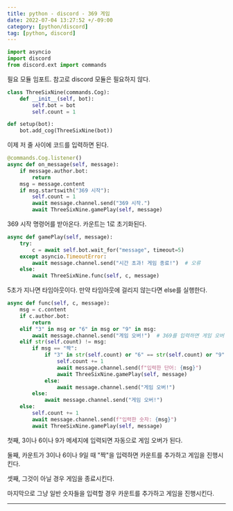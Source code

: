 ```yaml
---
title: python - discord - 369 게임
date: 2022-07-04 13:27:52 +/-09:00
category: [python/discord]
tag: [python, discord]
---
```


```python
import asyncio
import discord
from discord.ext import commands
```

필요 모듈 임포트. 참고로 discord 모듈은 필요하지 않다.

```python
class ThreeSixNine(commands.Cog):
    def __init__(self, bot):
        self.bot = bot
        self.count = 1

def setup(bot):
    bot.add_cog(ThreeSixNine(bot))
```

이제 저 줄 사이에 코드를 입력하면 된다.

```python
@commands.Cog.listener()
async def on_message(self, message):
    if message.author.bot:
        return
    msg = message.content
    if msg.startswith("369 시작"):
        self.count = 1
        await message.channel.send("369 시작.")
        await ThreeSixNine.gamePlay(self, message)
```

369 시작 명령어를 받아온다. 카운트는 1로 초기화된다.

```python
async def gamePlay(self, message):
    try:
        c = await self.bot.wait_for("message", timeout=5)
    except asyncio.TimeoutError:
        await message.channel.send("시간 초과! 게임 종료!")  # 오류
    else:
        await ThreeSixNine.func(self, c, message)
```

5초가 지나면 타임아웃이다. 만약 타임아웃에 걸리지 않는다면 else를 실행한다.

```python
async def func(self, c, message):
    msg = c.content
    if c.author.bot:
        return
    elif "3" in msg or "6" in msg or "9" in msg:
        await message.channel.send("게임 오버!")  # 369를 입력하면 게임 오버
    elif str(self.count) != msg:
        if msg == "짝":
            if "3" in str(self.count) or "6" == str(self.count) or "9" == str(self.count):  # 369에 짝을 입력했을 경우
                self.count += 1
                await message.channel.send(f"입력한 단어: {msg}")
                await ThreeSixNine.gamePlay(self, message)
            else:
                await message.channel.send("게임 오버!")
        else:
            await message.channel.send("게임 오버!")
    else:
        self.count += 1
        await message.channel.send(f"입력한 숫자: {msg}")
        await ThreeSixNine.gamePlay(self, message)
```

첫째, 3이나 6이나 9가 메세지에 입력되면 자동으로 게임 오버가 된다.

둘째, 카운트가 3이나 6이나 9일 때 "짝"을 입력하면 카운트를 추가하고 게임을 진행시킨다.

셋째, 그것이 아닐 경우 게임을 종료시킨다.

마지막으로 그냥 일반 숫자들을 입력할 경우 카운트를 추가하고 게임을 진행시킨다.

---